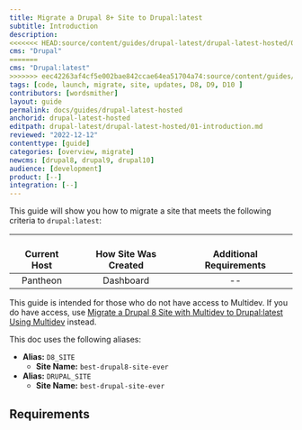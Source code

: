 ```yaml
---
title: Migrate a Drupal 8+ Site to Drupal:latest
subtitle: Introduction
description:
<<<<<<< HEAD:source/content/guides/drupal-latest/drupal-latest-hosted/01-introduction.md
cms: "Drupal"
=======
cms: "Drupal:latest"
>>>>>>> eec42263af4cf5e002bae842ccae64ea51704a74:source/content/guides/drupal-latest/drupal-latest-hosted/01-introduction.md
tags: [code, launch, migrate, site, updates, D8, D9, D10 ]
contributors: [wordsmither]
layout: guide
permalink: docs/guides/drupal-latest-hosted
anchorid: drupal-latest-hosted
editpath: drupal-latest/drupal-latest-hosted/01-introduction.md
reviewed: "2022-12-12"
contenttype: [guide]
categories: [overview, migrate]
newcms: [drupal8, drupal9, drupal10]
audience: [development]
product: [--]
integration: [--]
---
```


This guide will show you how to migrate a site that meets the following criteria to `drupal:latest`:

| <i class="fa fa-cloud"></i><br/> Current Host | <i class="fa fa-wrench"></i><br/> How Site Was Created <Popover title="Site Creation" content="What is the method you used to create the site?" /> | <i class="fa fa-exclamation-circle"></i><br/> Additional Requirements <Popover title="Additional Requirements" content="Any other features that must be in place, or that are desired." /> |
|:---------------------------------------------:|:--------------------------------------------------------------------------------------------------------------------------------------------------:|:------------------------------------------------------------------------------------------------------------------------------------------------------------------------------------------:|
|                   Pantheon                    |                                                                     Dashboard                                                                      |                                                                                             --                                                                                             |

<Alert title="Note" type="info" >

This guide is intended for those who do not have access to Multidev.  If you do have access, use [Migrate a Drupal 8 Site with Multidev to Drupal:latest Using Multidev](/guides/drupal-latest-hosted) instead.

</Alert>

<Partial file="drupal-latest/see-landing.md" />

<Partial file="drupal-latest/commit-history.md" />

This doc uses the following aliases:

- **Alias:** `D8_SITE`
  - **Site Name:** `best-drupal8-site-ever`
- **Alias:** `DRUPAL_SITE`
  - **Site Name:** `best-drupal-site-ever`

## Requirements

<Partial file="drupal-latest/upgrade-site-requirements-new.md" />
